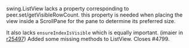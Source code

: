 swing.ListView lacks a property corresponding to peer.set/getVisibleRowCount. this property is needed when placing the view inside a ScrollPane for the pane to determine its preferred size.

It also lacks `ensureIndexIsVisible` which is equally important.
(imaier in [r25497](https://codereview.scala-lang.org/fisheye/changelog/scala-svn?cs=25497)) Added some missing methods to ListView. Closes #4799.
